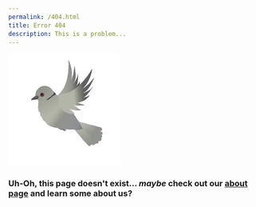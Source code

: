 ```yaml
---
permalink: /404.html
title: Error 404
description: This is a problem...
---
```

![Verity-Christopher](/assets/Verity-Christopherjfif_ccexpress.png)

### Uh-Oh, this page doesn't exist... _maybe_ check out our [about page](/index.md) and learn some about us?

